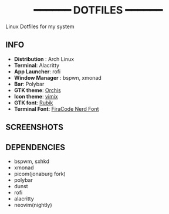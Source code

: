 <h1 align="center"> ━━━━━━ DOTFILES ━━━━━━ </h2>

Linux Dotfiles for my system
## INFO
- **Distribution** : Arch Linux
- **Terminal**: Alacritty
- **App Launcher**: rofi
- **Window Manager** : bspwn, xmonad 
- **Bar**: Polybar
- **GTK theme**:  [Orchis](https://github.com/vinceliuice/Orchis-theme)
- **Icon theme**: [vimix](https://github.com/vinceliuice/vimix-icon-theme)
- **GTK font**: [Rubik](https://fonts.google.com/specimen/Rubik)
- **Terminal Font**: [FiraCode Nerd Font](https://github.com/ryanoasis/nerd-fonts/tree/master/patched-fonts/FiraCode)

## SCREENSHOTS






## DEPENDENCIES

* bspwm, sxhkd
* xmonad 
* picom(jonaburg fork)
* polybar
* dunst
* rofi
* alacritty
* neovim(nightly)

